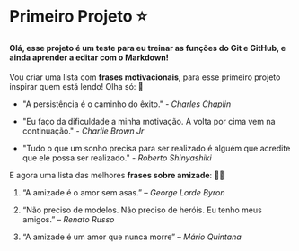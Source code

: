 #  Primeiro Projeto :star: #

#### Olá, esse projeto é um teste para eu treinar as funções do Git e GitHub, e ainda aprender a editar com o Markdown! ####

Vou criar uma lista com **frases motivacionais**, para esse primeiro projeto inspirar quem está lendo! Olha só: :eyes:

- "A persistência é o caminho do êxito." - _Charles Chaplin_

- "Eu faço da dificuldade a minha motivação. A volta por cima vem na continuação." - _Charlie Brown_ _Jr_
- "Tudo o que um sonho precisa para ser realizado é alguém que acredite que ele possa ser realizado." - _Roberto Shinyashiki_

E agora uma lista das melhores **frases sobre amizade**: :dancing_women:

1. “A amizade é o amor sem asas.” – _George Lorde Byron_

2. “Não preciso de modelos. Não preciso de heróis. Eu tenho meus amigos.” – *Renato Russo*

3. “A amizade é um amor que nunca morre” – *Mário Quintana*

   
